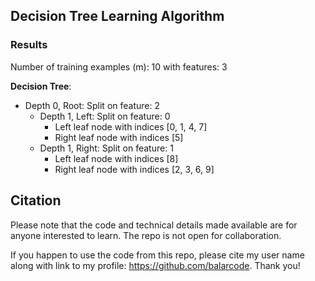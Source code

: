 ## Decision Tree Learning Algorithm

### Results

Number of training examples (m): 10 with features: 3

**Decision Tree**:
- Depth 0, Root: Split on feature: 2
    - Depth 1, Left: Split on feature: 0
        - Left leaf node with indices [0, 1, 4, 7]
        - Right leaf node with indices [5]
    - Depth 1, Right: Split on feature: 1
        - Left leaf node with indices [8]
        - Right leaf node with indices [2, 3, 6, 9]

## Citation

Please note that the code and technical details made available are for anyone interested to learn. The repo is not open for collaboration.

If you happen to use the code from this repo, please cite my user name along with link to my profile: https://github.com/balarcode. Thank you!
